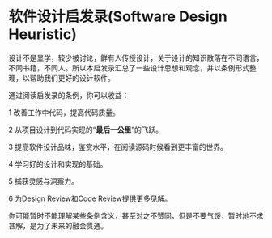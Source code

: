 # 软件设计启发录(Software Design Heuristic)

设计不是显学，较少被讨论，鲜有人传授设计，关于设计的知识散落在不同语言，不同书籍，不同人。所以本启发录汇总了一些设计思想和观念，并以条例形式整理，以帮助我们更好的设计软件。



通过阅读启发录的条例，你可以收益：

1  改善工作中代码，提高代码质量。  

2  从项目设计到代码实现的“**最后一公里**”的飞跃。

3  提高软件设计品味，鉴赏水平，在阅读源码时候看到更丰富的世界。

4  学习好的设计和实现的基础。

5  捕获灵感与洞察力。 

6  为Design Review和Code Review提供更多见解。



你可能暂时不能理解某些条例含义，甚至对之不赞同，但是不要气馁，暂时地不求甚解，是为了未来的融会贯通。





